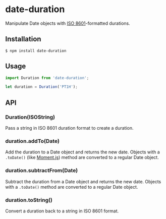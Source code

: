 date-duration
======
Manipulate Date objects with [ISO 8601](https://en.wikipedia.org/wiki/ISO_8601#Durations)-formatted durations.

## Installation
```shell
$ npm install date-duration
```

## Usage
```javascript
import Duration from 'date-duration';

let duration = Duration('PT1H');
```

## API
### Duration(ISOString)
Pass a string in ISO 8601 duration format to create a duration.

### duration.addTo(Date)
Add the duration to a Date object and returns the new date. Objects with a `.toDate()` (like [Moment.js](http://momentjs.com/)) method are converted to a regular Date object.

### duration.subtractFrom(Date)
Subtract the duration from a Date object and returns the new date. Objects with a `.toDate()` method are converted to a regular Date object.

### duration.toString()
Convert a duration back to a string in ISO 8601 format.

